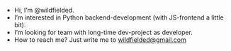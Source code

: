 -  Hi, I’m @wildfielded.
-  I’m interested in Python backend-development (with JS-frontend a little bit).
-  I’m looking for team with long-time dev-project as developer.
-  How to reach me? Just write me to wildfielded@gmail.com
